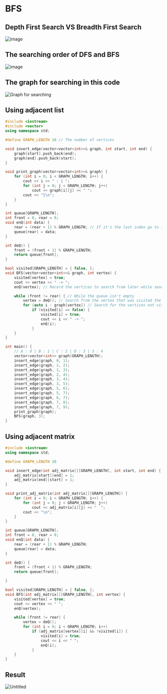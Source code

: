 # BFS
## Depth First Search VS Breadth First Search
![image](https://user-images.githubusercontent.com/67142421/149474909-755eb088-f437-48c2-8e98-e9d0f4f2ea5f.png)

## The searching order of DFS and BFS
![image](https://user-images.githubusercontent.com/67142421/149474919-bd949f3b-17ae-4d10-a222-729a023e1e64.png)

## The graph for searching in this code
![Graph for searching](https://user-images.githubusercontent.com/67142421/149483978-c3e83d9d-6a24-4fd5-b951-49bc34a4b409.png)

## Using adjacent list
~~~c++
#include <iostream>
#include <vector>
using namespace std;

#define GRAPH_LENGTH 10 // The number of vertices

void insert_edge(vector<vector<int>>& graph, int start, int end) {
	graph[start].push_back(end);
	graph[end].push_back(start);
}

void print_graph(vector<vector<int>>& graph) {
	for (int i = 0; i < GRAPH_LENGTH; i++) {
		cout << i << " : { ";
		for (int j = 0; j < GRAPH_LENGTH; j++)
			cout << graph[i][j] << " ";
		cout << "}\n";
	}
}

int queue[GRAPH_LENGTH];
int front = 0, rear = 0;
void enQ(int data) {
	rear = (rear + 1) % GRAPH_LENGTH; // If it's the last index go to index 0, else index++
	queue[rear] = data;
}

int deQ() {
	front = (front + 1) % GRAPH_LENGTH;
	return queue[front];
}

bool visited[GRAPH_LENGTH] = { false, };
void BFS(vector<vector<int>>& graph, int vertex) {
	visited[vertex] = true;
	cout << vertex << " -> ";
	enQ(vertex); // Record the vertices to search from later while searching

	while (front != rear) { // While the queue isn't empty
		vertex = deQ(); // Search from the vertex that was visited the earliest
		for (auto i : graph[vertex]) // Search for the vertices not visited
			if (visited[i] == false) {
				visited[i] = true;
				cout << i << " -> ";
				enQ(i);
			}
	}
}

int main() {
	// A : 0 | B : 1 | C : 2 | D : 3 | S : 4
	vector<vector<int>> graph(GRAPH_LENGTH);
	insert_edge(graph, 0, 1);
	insert_edge(graph, 1, 2);
	insert_edge(graph, 1, 3);
	insert_edge(graph, 2, 4);
	insert_edge(graph, 3, 4);
	insert_edge(graph, 3, 5);
	insert_edge(graph, 5, 6);
	insert_edge(graph, 5, 7);
	insert_edge(graph, 6, 7);
	insert_edge(graph, 7, 8);
	insert_edge(graph, 7, 9);
	print_graph(graph);
	BFS(graph, 3);
}
~~~

## Using adjacent matrix
~~~c++
#include <iostream>
using namespace std;

#define GRAPH_LENGTH 10

void insert_edge(int adj_matrix[][GRAPH_LENGTH], int start, int end) {
	adj_matrix[start][end] = 1;
	adj_matrix[end][start] = 1;
}

void print_adj_matrix(int adj_matrix[][GRAPH_LENGTH]) {
	for (int i = 0; i < GRAPH_LENGTH; i++) {
		for (int j = 0; j < GRAPH_LENGTH; j++)
			cout << adj_matrix[i][j] << "  ";
		cout << "\n";
	}
}

int queue[GRAPH_LENGTH];
int front = 0, rear = 0;
void enQ(int data) {
	rear = (rear + 1) % GRAPH_LENGTH;
	queue[rear] = data;
}

int deQ() {
	front = (front + 1) % GRAPH_LENGTH;
	return queue[front];

}

bool visited[GRAPH_LENGTH] = { false, };
void BFS(int adj_matrix[][GRAPH_LENGTH], int vertex) {
	visited[vertex] = true;
	cout << vertex << " ";
	enQ(vertex);

	while (front != rear) {
		vertex = deQ();
		for (int i = 0; i < GRAPH_LENGTH; i++)
			if (adj_matrix[vertex][i] && !visited[i]) {
				visited[i] = true;
				cout << i << " ";
				enQ(i);
			}
	}
}
~~~
					     
## Result
![Untitled](https://user-images.githubusercontent.com/67142421/149474554-3e1df771-97f9-4e95-ae90-68bd2bc2ca16.png)
